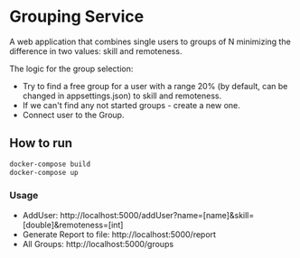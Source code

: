 # Grouping Service

A web application that combines single users to groups of N minimizing the difference in two values: skill and remoteness.

The logic for the group selection:
- Try to find a free group for a user with a range 20% (by default, can be changed in appsettings.json) to skill and remoteness.
- If we can't find any not started groups - create a new one.
- Connect user to the Group.

## How to run
```sh
docker-compose build
docker-compose up
```

### Usage
- AddUser: http://localhost:5000/addUser?name=[name]&skill=[double]&remoteness=[int]
- Generate Report to file:  http://localhost:5000/report
- All Groups: http://localhost:5000/groups